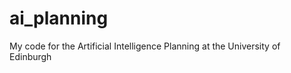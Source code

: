 ai_planning
===========

My code for the Artificial Intelligence Planning at the University of Edinburgh
